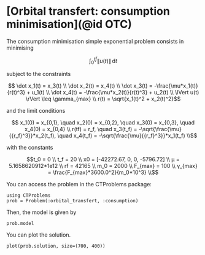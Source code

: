# [Orbital transfert: consumption minimisation](@id OTC)

The consumption minimisation simple exponential problem consists in minimising

```math
     \int_{0}^{tf} \lVert u(t) \rVert \, \mathrm{d}t
```

subject to the constraints

```math
    \dot x_1(t) = x_3(t) \\
    \dot x_2(t) = x_4(t) \\
    \dot x_3(t) = -\frac{\mu*x_1(t)}{r(t)^3} + u_1(t) \\
    \dot x_4(t) = -\frac{\mu*x_2(t)}{r(t)^3} + u_2(t) \\
    \lVert u(t) \rVert \leq \gamma_{max} \\
    r(t) = \sqrt{x_1(t)^2 + x_2(t)^2}
```

and the limit conditions

```math
    x_1(0) = x_{0,1}, \quad x_2(0) = x_{0,2}, \quad x_3(0) = x_{0,3}, \quad x_4(0) = x_{0,4} \\
    r(tf) = r_f, \quad x_3(t_f) = -\sqrt{\frac{\mu}{{r_f}^3}}*x_2(t_f), \quad x_4(t_f) = -\sqrt{\frac{\mu}{{r_f}^3}}*x_1(t_f) \\
```

with the constants

```math
t_0 = 0 \\
t_f = 20 \\
x0 = [-42272.67, 0, 0, -5796.72] \\
μ      = 5.1658620912*1e12 \\
rf     = 42165 \\
m_0     = 2000 \\
F_{max} = 100 \\
γ_{max}  = \frac{F_{max}*3600.0^2}{m_0*10^3} \\
```

You can access the problem in the CTProblems package:

```@example main
using CTProblems
prob = Problem(:orbital_transfert, :consumption)
```

Then, the model is given by

```@example main
prob.model
```

You can plot the solution.

```@example main
plot(prob.solution, size=(700, 400))
```
